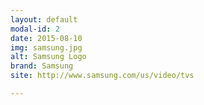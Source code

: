 ```yaml
---
layout: default
modal-id: 2
date: 2015-08-10
img: samsung.jpg
alt: Samsung Logo
brand: Samsung
site: http://www.samsung.com/us/video/tvs

---
```

